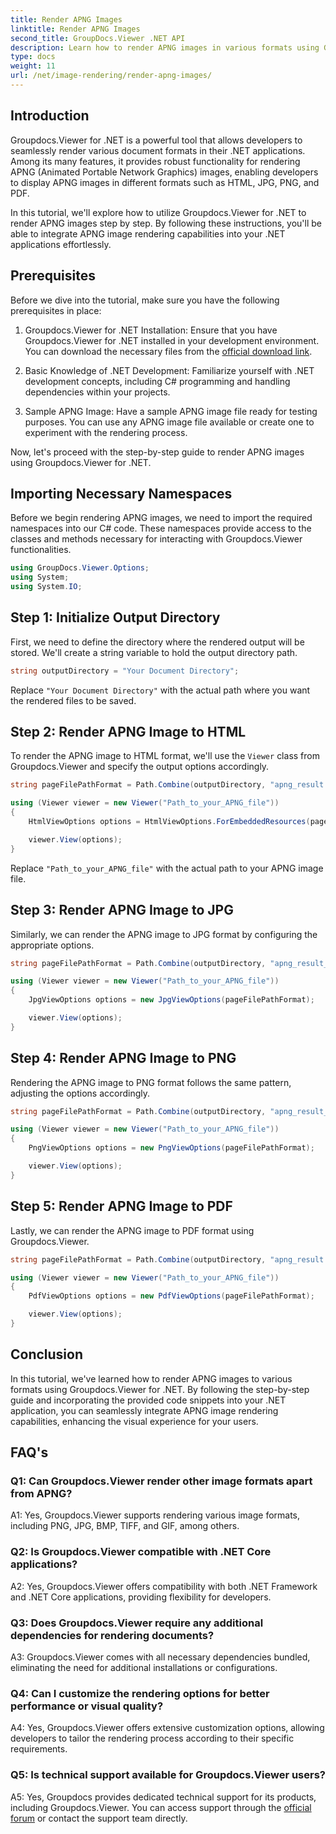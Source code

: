 ```yaml
---
title: Render APNG Images
linktitle: Render APNG Images
second_title: GroupDocs.Viewer .NET API
description: Learn how to render APNG images in various formats using Groupdocs.Viewer for .NET. Step-by-step guide with code examples included.
type: docs
weight: 11
url: /net/image-rendering/render-apng-images/
---
```

## Introduction
Groupdocs.Viewer for .NET is a powerful tool that allows developers to seamlessly render various document formats in their .NET applications. Among its many features, it provides robust functionality for rendering APNG (Animated Portable Network Graphics) images, enabling developers to display APNG images in different formats such as HTML, JPG, PNG, and PDF.

In this tutorial, we'll explore how to utilize Groupdocs.Viewer for .NET to render APNG images step by step. By following these instructions, you'll be able to integrate APNG image rendering capabilities into your .NET applications effortlessly.

## Prerequisites

Before we dive into the tutorial, make sure you have the following prerequisites in place:

1. Groupdocs.Viewer for .NET Installation: Ensure that you have Groupdocs.Viewer for .NET installed in your development environment. You can download the necessary files from the [official download link](https://releases.groupdocs.com/viewer/net/).

2. Basic Knowledge of .NET Development: Familiarize yourself with .NET development concepts, including C# programming and handling dependencies within your projects.

3. Sample APNG Image: Have a sample APNG image file ready for testing purposes. You can use any APNG image file available or create one to experiment with the rendering process.

Now, let's proceed with the step-by-step guide to render APNG images using Groupdocs.Viewer for .NET.

## Importing Necessary Namespaces

Before we begin rendering APNG images, we need to import the required namespaces into our C# code. These namespaces provide access to the classes and methods necessary for interacting with Groupdocs.Viewer functionalities.

```csharp
using GroupDocs.Viewer.Options;
using System;
using System.IO;
```

## Step 1: Initialize Output Directory

First, we need to define the directory where the rendered output will be stored. We'll create a string variable to hold the output directory path.

```csharp
string outputDirectory = "Your Document Directory";
```

Replace `"Your Document Directory"` with the actual path where you want the rendered files to be saved.

## Step 2: Render APNG Image to HTML

To render the APNG image to HTML format, we'll use the `Viewer` class from Groupdocs.Viewer and specify the output options accordingly.

```csharp
string pageFilePathFormat = Path.Combine(outputDirectory, "apng_result.html");

using (Viewer viewer = new Viewer("Path_to_your_APNG_file"))
{
    HtmlViewOptions options = HtmlViewOptions.ForEmbeddedResources(pageFilePathFormat);

    viewer.View(options);
}
```

Replace `"Path_to_your_APNG_file"` with the actual path to your APNG image file.

## Step 3: Render APNG Image to JPG

Similarly, we can render the APNG image to JPG format by configuring the appropriate options.

```csharp
string pageFilePathFormat = Path.Combine(outputDirectory, "apng_result_{0}.jpg");

using (Viewer viewer = new Viewer("Path_to_your_APNG_file"))
{
    JpgViewOptions options = new JpgViewOptions(pageFilePathFormat);

    viewer.View(options);
}
```

## Step 4: Render APNG Image to PNG

Rendering the APNG image to PNG format follows the same pattern, adjusting the options accordingly.

```csharp
string pageFilePathFormat = Path.Combine(outputDirectory, "apng_result_{0}.png");

using (Viewer viewer = new Viewer("Path_to_your_APNG_file"))
{
    PngViewOptions options = new PngViewOptions(pageFilePathFormat);

    viewer.View(options);
}
```

## Step 5: Render APNG Image to PDF

Lastly, we can render the APNG image to PDF format using Groupdocs.Viewer.

```csharp
string pageFilePathFormat = Path.Combine(outputDirectory, "apng_result.pdf");

using (Viewer viewer = new Viewer("Path_to_your_APNG_file"))
{
    PdfViewOptions options = new PdfViewOptions(pageFilePathFormat);

    viewer.View(options);
}
```

## Conclusion

In this tutorial, we've learned how to render APNG images to various formats using Groupdocs.Viewer for .NET. By following the step-by-step guide and incorporating the provided code snippets into your .NET application, you can seamlessly integrate APNG image rendering capabilities, enhancing the visual experience for your users.

## FAQ's

### Q1: Can Groupdocs.Viewer render other image formats apart from APNG?

A1: Yes, Groupdocs.Viewer supports rendering various image formats, including PNG, JPG, BMP, TIFF, and GIF, among others.

### Q2: Is Groupdocs.Viewer compatible with .NET Core applications?

A2: Yes, Groupdocs.Viewer offers compatibility with both .NET Framework and .NET Core applications, providing flexibility for developers.

### Q3: Does Groupdocs.Viewer require any additional dependencies for rendering documents?

A3: Groupdocs.Viewer comes with all necessary dependencies bundled, eliminating the need for additional installations or configurations.

### Q4: Can I customize the rendering options for better performance or visual quality?

A4: Yes, Groupdocs.Viewer offers extensive customization options, allowing developers to tailor the rendering process according to their specific requirements.

### Q5: Is technical support available for Groupdocs.Viewer users?

A5: Yes, Groupdocs provides dedicated technical support for its products, including Groupdocs.Viewer. You can access support through the [official forum](https://forum.groupdocs.com/c/viewer/9) or contact the support team directly.
